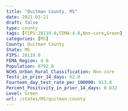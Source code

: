 ```yaml
---
title: "Quitman County, MS"
date: 2021-03-21
draft: false
type: county
tags: [FIPS:28119.0,FEMA:4.0,Non-core,Green]
categories: [MS]
County: Quitman County
State: MS
FIPS: 28119.0
FEMA_Region: 4.0
Population: 6792.0
NCHS_Urban_Rural_Classification: Non-core
Tests_in_prior_14_days: 62.0
Fourteen_day_test_rate_per_100000: 913.0
Percent_Positivity_in_prior_14_days: 0.032
Level: Green
url: /states/MS/quitman-county
---
```



